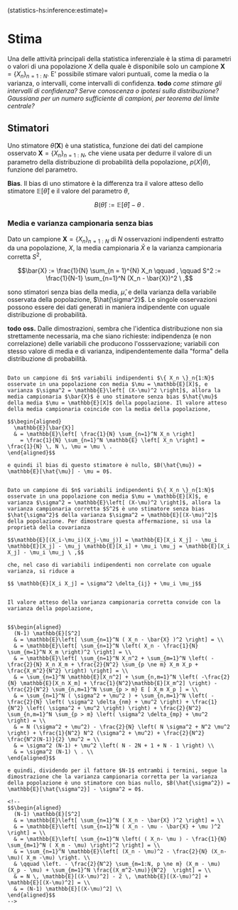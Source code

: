 (statistics-hs:inference:estimate)=
# Stima

Una delle attività principali della statistica inferenziale è la stima di parametri o valori di una popolazione $X$ della quale è disponibile solo un campione $\mathbf{X} = \{ X_n \}_{n=1:N}$. E' possibile stimare valori puntuali, come la media o la varianza, o intervalli, come intervalli di confidenza. **todo** *come stimare gli intervalli di confidenza? Serve conoscenza o ipotesi sulla distribuzione? Gaussiana per un numero sufficiente di campioni, per teorema del limite centrale?*

## Stimatori 
Uno stimatore $\hat{\theta}(\mathbf{X})$ è una statistica, funzione dei dati del campione osservato $\mathbf{X} = \{ X_n \}_{n=1:N}$, che viene usata per dedurre il valore di un parametro della distribuzione di probabilità della popolazione, $p(X|\theta)$, funzione del parametro.

**Bias**. Il bias di uno stimatore è la differenza tra il valore atteso dello stimatore $\mathbb{E}[ \hat{\theta} ]$ e il valore del parametro $\theta$,

$$B(\hat{\theta}) := \mathbb{E}[ \hat{\theta} ] - \theta \ .$$

### Media e varianza campionaria senza bias
Dato un campione $\mathbf{X} = \{ X_n \}_{n=1:N}$ di $N$ osservazioni indipendenti estratto da una popolazione, $X$, la media campionaria $\bar{X}$ e la varianza campionaria corretta $S^2$,

$$\bar{X} := \frac{1}{N} \sum_{n = 1}^{N} X_n \qquad , \qquad S^2 := \frac{1}{N-1} \sum_{n=1}^N (X_n - \bar{X})^2 \ ,$$

sono stimatori senza bias della media, $\hat{\mu}$, e della varianza della variabile osservata della popolazione, $\hat{\sigma^2}$. Le singole osservazioni possono essere dei dati generati in maniera indipendente con uguale distribuzione di probabilità.

**todo** **oss.** Dalle dimostrazioni, sembra che l'identica distribuzione non sia strettamente necessaria, ma che siano richieste: indipendenza (e non correlazione) delle variabili che producono l'ossservazione; variabili con stesso valore di media e di varianza, indipendentemente dalla "forma" della distribuzione di probabilità.

```{dropdown} La media campionaria è stimatore senza bias della media della popolazione, $\ \mathbb{E}[\bar{X}] = \mu_X$

Dato un campione di $n$ variabili indipendenti $\{ X_n \}_n{1:N}$ osservate in una popolazione con media $\mu = \mathbb{E}[X]$, e varianza $\sigma^2 = \mathbb{E}\left[ (X-\mu)^2 \right]$, allora la media campionaria $\bar{X}$ è uno stimatore senza bias $\hat{\mu}$ della media $\mu = \mathbb{E}[X]$ della popolazione. Il valore atteso della media campionaria coincide con la media della popolazione,

$$\begin{aligned}
  \mathbb{E}[\bar{X}] 
  & = \mathbb{E}\left[ \frac{1}{N} \sum_{n=1}^N X_n \right]
    = \frac{1}{N} \sum_{n=1}^N \mathbb{E} \left[ X_n \right] = \frac{1}{N} \, N \, \mu = \mu \ .
\end{aligned}$$

e quindi il bias di questo stimatore è nullo, $B(\hat{\mu}) = \mathbb{E}[\hat{\mu}] - \mu = 0$.

```
```{dropdown} La varianza campionaria è stimatore senza bias della varianza della popolazione, $\ \mathbb{E}[S^2] = \sigma_X^2$

Dato un campione di $n$ variabili indipendenti $\{ X_n \}_n{1:N}$ osservate in una popolazione con media $\mu = \mathbb{E}[X]$, e varianza $\sigma^2 = \mathbb{E}\left[ (X-\mu)^2 \right]$, allora la varianza campionaria corretta $S^2$ è uno stimatore senza bias $\hat{\sigma^2}$ della varianza $\sigma^2 = \mathbb{E}[(X-\mu)^2]$ della popolazione. Per dimostrare questa affermazione, si usa la proprietà della covarianza

$$\mathbb{E}[(X_i-\mu_i)(X_j-\mu_j)] = \mathbb{E}[X_i X_j] - \mu_i \mathbb{E}[X_j] - \mu_j \mathbb{E}[X_i] + \mu_i \mu_j = \mathbb{E}[X_i X_j] - \mu_i \mu_j \ ,$$

che, nel caso di variabili indipendenti non correlate con uguale varianza, si riduce a

$$ \mathbb{E}[X_i X_j] = \sigma^2 \delta_{ij} + \mu_i \mu_j$$


Il valore atteso della varianza campionaria corretta convide con la varianza della popolazione,


$$\begin{aligned}
  (N-1) \mathbb{E}[S^2] 
  & = \mathbb{E}\left[ \sum_{n=1}^N ( X_n - \bar{X} )^2 \right] = \\
  & = \mathbb{E}\left[ \sum_{n=1}^N \left( X_n - \frac{1}{N} \sum_{m=1}^N X_m \right)^2 \right] = \\
  & = \mathbb{E}\left[ \sum_{n=1}^N X_n^2 + \sum_{m=1}^N \left( - \frac{2}{N} X_n X_m + \frac{2}{N^2} \sum_{p \ne m} X_m X_p + \frac{X_m^2}{N^2} \right) \right] = \\
  & = \sum_{n=1}^N \mathbb{E}[X_n^2] + \sum_{n,m=1}^N \left( -\frac{2}{N} \mathbb{E}[X_n X_m] + \frac{1}{N^2}\mathbb{E}[X_m^2] \right) - \frac{2}{N^2} \sum_{n,m=1}^N \sum_{p > m} E [ X_m X_p ] = \\
  & = \sum_{n=1}^N ( \sigma^2 + \mu^2 ) + \sum_{n,m=1}^N \left( -\frac{2}{N} \left( \sigma^2 \delta_{nm} + \mu^2 \right) + \frac{1}{N^2} \left( \sigma^2 + \mu^2 \right) \right) + \frac{2}{N^2} \sum_{n,m=1}^N \sum_{p > m} \left( \sigma^2 \delta_{mp} + \mu^2 \right) = \\
  & = N (\sigma^2 + \mu^2) - \frac{2}{N} \left( N \sigma^2 + N^2 \mu^2 \right) + \frac{1}{N^2} N^2 (\sigma^2 + \mu^2) + \frac{2}{N^2} \frac{N^2(N-1)}{2} \mu^2 = \\
  & = \sigma^2 (N-1) + \mu^2 \left( N - 2N + 1 + N - 1 \right) \\
  & = \sigma^2 (N-1) \ . \\ 
\end{aligned}$$

e quindi, dividendo per il fattore $N-1$ entrambi i termini, segue la dimostrazione che la varianza campionaria corretta per la varianza della popolazione è uno stimatore con bias nullo, $B(\hat{\sigma^2}) = \mathbb{E}[\hat{\sigma^2}] - \sigma^2 = 0$.

<!--
$$\begin{aligned}
  (N-1) \mathbb{E}[S^2] 
  & = \mathbb{E}\left[ \sum_{n=1}^N ( X_n - \bar{X} )^2 \right] = \\
  & = \mathbb{E}\left[ \sum_{n=1}^N ( X_n - \mu - \bar{X} + \mu )^2 \right] = \\
  & = \mathbb{E}\left[ \sum_{n=1}^N \left( ( X_n- \mu ) - \frac{1}{N} \sum_{m=1}^N ( X_m - \mu) \right)^2 \right] = \\
  & = \sum_{n=1}^N \mathbb{E}\left[ (X_n - \mu)^2 - \frac{2}{N} (X_n-\mu)( X_m -\mu) \right. \\
  & \qquad \left. - \frac{2}{N^2} \sum_{m=1:N, p \ne m} (X_m - \mu)(X_p - \mu) + \sum_{m=1}^N \frac{(X_m^2-\mu)}{N^2}  \right] = \\
  & = N \, \mathbb{E}[(X-\mu)^2] - 2 \, \mathbb{E}[(X-\mu)^2] + \mathbb{E}[(X-\mu)^2] = \\
  & = (N-1) \mathbb{E}[(X-\mu)^2] \\
\end{aligned}$$
-->

```

